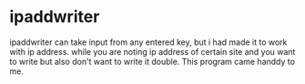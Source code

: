 # ipaddwriter
ipaddwriter can take input from any entered key, but i had made it to work with ip address. while you are noting ip address of certain site and you want to write but also don't want to write it double. This program came handdy to me. 

